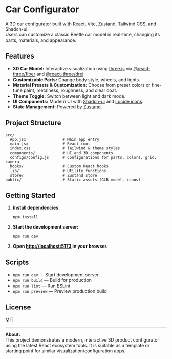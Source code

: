 # Car Configurator

A 3D car configurator built with React, Vite, Zustand, Tailwind CSS, and Shadcn-ui.  
Users can customize a classic Beetle car model in real-time, changing its parts, materials, and appearance.

## Features

- **3D Car Model:** Interactive visualization using [three.js](https://threejs.org/) via [@react-three/fiber](https://docs.pmnd.rs/react-three-fiber/getting-started/introduction) and [@react-three/drei](https://github.com/pmndrs/drei).
- **Customizable Parts:** Change body style, wheels, and lights.
- **Material Presets & Customization:** Choose from preset colors or fine-tune paint, metalness, roughness, and clear coat.
- **Theme Toggle:** Switch between light and dark mode.
- **UI Components:** Modern UI with [Shadcn-ui](https://ui.shadcn.com/) and [Lucide icons](https://lucide.dev/).
- **State Management:** Powered by [Zustand](https://zustand-demo.pmnd.rs/).

## Project Structure

```
src/
  App.jsx                # Main app entry
  main.jsx               # React root
  index.css              # Tailwind & theme styles
  components/            # UI and 3D components
  configs/config.js      # Configurations for parts, colors, grid, camera
  hooks/                 # Custom React hooks
  lib/                   # Utility functions
  store/                 # Zustand store
public/                  # Static assets (GLB model, icons)
```

## Getting Started

1. **Install dependencies:**
   ```sh
   npm install
   ```

2. **Start the development server:**
   ```sh
   npm run dev
   ```

3. **Open [http://localhost:5173](http://localhost:5173) in your browser.**

## Scripts

- `npm run dev` — Start development server
- `npm run build` — Build for production
- `npm run lint` — Run ESLint
- `npm run preview` — Preview production build

## License

MIT

---

**About:**  
This project demonstrates a modern, interactive 3D product configurator using the latest React ecosystem tools. It is suitable as a template or starting point for similar visualization/configuration apps.
